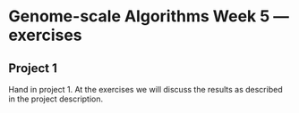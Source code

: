 # Genome-scale Algorithms Week 5 — exercises

## Project 1

Hand in project 1. At the exercises we will discuss the results as described in the project description.
